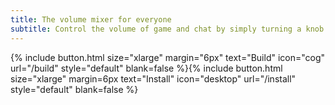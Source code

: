 ```yaml
---
title: The volume mixer for everyone
subtitle: Control the volume of game and chat by simply turning a knob.
---
```


{% include button.html size="xlarge" margin="6px" text="Build" icon="cog" url="/build" style="default" blank=false %}{% include button.html size="xlarge" margin=6px text="Install" icon="desktop" url="/install" style="default" blank=false %}